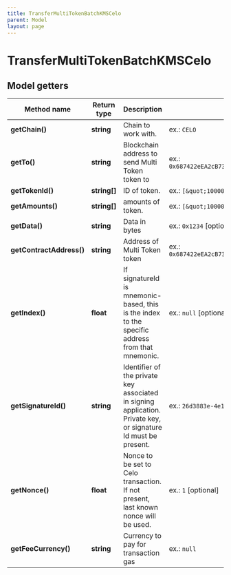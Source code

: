 ```yaml
---
title: TransferMultiTokenBatchKMSCelo
parent: Model
layout: page
---
```


# TransferMultiTokenBatchKMSCelo

## Model getters

Method name | Return type | Description | Notes
------------ | ------------- | ------------- | -------------
**getChain()** | **string** | Chain to work with. | ex.: `CELO`
**getTo()** | **string** | Blockchain address to send Multi Token token to | ex.: `0x687422eEA2cB73B5d3e242bA5456b782919AFc85`
**getTokenId()** | **string[]** | ID of token. | ex.: `[&quot;100000&quot;]`
**getAmounts()** | **string[]** | amounts of token. | ex.: `[&quot;100000&quot;]`
**getData()** | **string** | Data in bytes | ex.: `0x1234` [optional]
**getContractAddress()** | **string** | Address of Multi Token token | ex.: `0x687422eEA2cB73B5d3e242bA5456b782919AFc85`
**getIndex()** | **float** | If signatureId is mnemonic-based, this is the index to the specific address from that mnemonic. | ex.: `null` [optional]
**getSignatureId()** | **string** | Identifier of the private key associated in signing application. Private key, or signature Id must be present. | ex.: `26d3883e-4e17-48b3-a0ee-09a3e484ac83`
**getNonce()** | **float** | Nonce to be set to Celo transaction. If not present, last known nonce will be used. | ex.: `1` [optional]
**getFeeCurrency()** | **string** | Currency to pay for transaction gas | ex.: `null`

